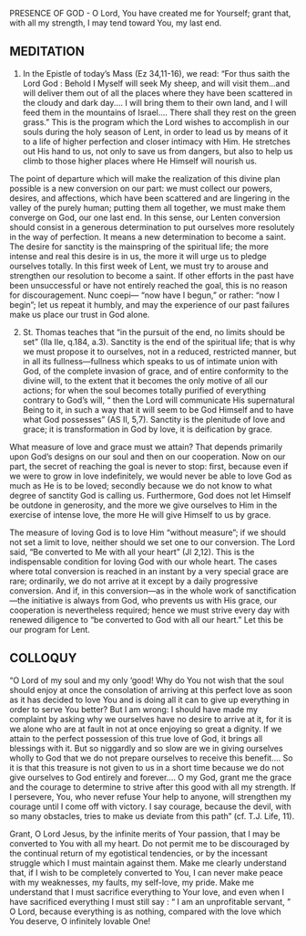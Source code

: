 PRESENCE OF GOD - O Lord, You have created me for Yourself; grant that, with all my strength, I may tend toward You, my last end.

## MEDITATION

1. In the Epistle of today’s Mass (Ez 34,11-16), we read: “For thus saith the Lord God : Behold I Myself will seek My sheep, and will visit them...and will deliver them out of all the places where they have been scattered in the cloudy and dark day.... I will bring them to their own land, and I will feed them in the mountains of Israel.... There shall they rest on the green grass.” This is the program which the Lord wishes to accomplish in our souls during the holy season of Lent, in order to lead us by means of it to a life of higher perfection and closer intimacy with Him. He stretches out His hand to us, not only to save us from dangers, but also to help us climb to those higher places where He Himself will nourish us.

The point of departure which will make the realization of this divine plan possible is a new conversion on our part: we must collect our powers, desires, and affections, which have been scattered and are lingering in the valley of the purely human; putting them all together, we must make them converge on God, our one last end. In this sense, our Lenten conversion should consist in a generous determination to put ourselves more resolutely in the way of perfection. It means a new determination to become a saint. The desire for sanctity is the mainspring of the spiritual life; the more intense and real this desire is in us, the more it will urge us to pledge ourselves totally. In this first week of Lent, we must try to arouse and strengthen our resolution to become a saint. If other efforts in the past have been unsuccessful or have not entirely reached the goal, this is no reason for discouragement. Nunc coepi— “now have I begun,” or rather: “now I begin”; let us repeat it humbly, and may the experience of our past failures make us place our trust in God alone.


2. St. Thomas teaches that “in the pursuit of the end, no limits should be set” (IIa IIe, q.184, a.3). Sanctity is the end of the spiritual life; that is why we must propose it to ourselves, not in a reduced, restricted manner, but in all its fullness—fullness which speaks to us of intimate union with God, of the complete invasion of grace, and of entire conformity to the divine will, to the extent that it becomes the only motive of all our actions; for when the soul becomes totally purified of everything contrary to God’s will, “ then the Lord will communicate His supernatural Being to it, in such a way that it will seem to be God Himself and to have what God possesses” (AS II, 5,7). Sanctity is the plenitude of love and grace; it is transformation in God by love, it is deification by grace.

What measure of love and grace must we attain? That depends primarily upon God’s designs on our soul and then on our cooperation. Now on our part, the secret of reaching the goal is never to stop: first, because even if we were to grow in love indefinitely, we would never be able to love God as much as He is to be loved; secondly because we do not know to what degree of sanctity God is calling us. Furthermore, God does not let Himself be outdone in generosity, and the more we give ourselves to Him in the exercise of intense love, the more He will give Himself to us by grace.

The measure of loving God is to love Him “without measure”; if we should not set a limit to love, neither should we set one to our conversion. The Lord said, “Be converted to Me with all your heart” (Jl 2,12). This is the indispensable condition for loving God with our whole heart. The cases where total conversion is reached in an instant by a very special grace are rare; ordinarily, we do not arrive at it except by a daily progressive conversion. And if, in this conversion—as in the whole work of sanctification—the initiative is always from God, who prevents us with His grace, our cooperation is nevertheless required; hence we must strive every day with renewed diligence to “be converted to God with all our heart.” Let this be our program for Lent.

## COLLOQUY

“O Lord of my soul and my only ‘good! Why do You not wish that the soul should enjoy at once the consolation of arriving at this perfect love as soon as it has decided to love You and is doing all it can to give up everything in order to serve You better? But I am wrong: I should have made my complaint by asking why we ourselves have no desire to arrive at it, for it is we alone who are at fault in not at once enjoying so great a dignity. If we attain to the perfect possession of this true love of God, it brings all blessings with it. But so niggardly and so slow are we in giving ourselves wholly to God that we do not prepare ourselves to receive this benefit.... So it is that this treasure is not given to us in a short time because we do not give ourselves to God entirely and forever.... O my God, grant me the grace and the courage to determine to strive after this good with all my strength. If I persevere, You, who never refuse Your help to anyone, will strengthen my courage until I come off with victory. I say courage, because the devil, with so many obstacles, tries to make us deviate from this path” (cf. T.J. Life, 11).

Grant, O Lord Jesus, by the infinite merits of Your passion, that I may be converted to You with all my heart. Do not permit me to be discouraged by the continual return of my egotistical tendencies, or by the incessant struggle which I must maintain against them. Make me clearly understand that, if I wish to be completely converted to You, I can never make peace with my weaknesses, my faults, my self-love, my pride. Make me understand that I must sacrifice everything to Your love, and even when I have sacrificed everything I must still say : “ I am an unprofitable servant, ” O Lord, because everything is as nothing, compared with the love which You deserve, O infinitely lovable One!
